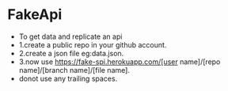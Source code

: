 # FakeApi
- To get data and replicate an api
- 1.create a public repo in your github account.
- 2.create a json file eg:data.json.
- 3.now use https://fake-spi.herokuapp.com/[user name]/[repo name]/[branch name]/[file name].
- donot use any trailing spaces.
